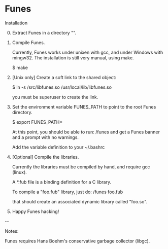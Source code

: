 # Funes

Installation

  0) Extract Funes in a directory "<funes-path>".

  1) Compile Funes.

     Currently, Funes works under unixen with gcc, and under
     Windows with mingw32. The installation is still very
     manual, using make.

     $ make

  2) [Unix only]
     Create a soft link to the shared object:

     $ ln -s <funes-path>/src/libfunes.so /usr/local/lib/libfunes.so

     you must be superuser to create the link.

  3) Set the environment variable FUNES_PATH to point
     to the root Funes directory.

     $ export FUNES_PATH=<funes-path>

     At this point, you should be able to run:
       <funes-path>/funes
     and get a Funes banner and a prompt with no warnings.

     Add the variable definition to your ~/.bashrc

  4) [Optional]
     Compile the libraries.

     Currently the libraries must be compiled by hand, and
     require gcc (linux).

     A *.fub file is a binding definition for a C library.

     To compile a "foo.fub" library, just do:
       <funes-path>/funes foo.fub

     that should create an associated dynamic library called
     "foo.so".

  5) Happy Funes hacking!

--

Notes:

  Funes requires Hans Boehm's conservative garbage
  collector (libgc).

